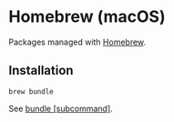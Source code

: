 # Homebrew (macOS)

Packages managed with [Homebrew](https://brew.sh/).

## Installation

    brew bundle

See [bundle [subcommand]](https://docs.brew.sh/Manpage#bundle-subcommand).
